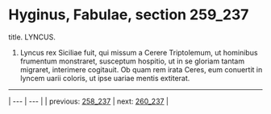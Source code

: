 # Hyginus, Fabulae, section 259_237

title. LYNCUS.



1. Lyncus rex Siciliae fuit, qui missum a Cerere Triptolemum, ut hominibus frumentum monstraret, susceptum hospitio, ut in se gloriam tantam migraret, interimere cogitauit. Ob quam rem irata Ceres, eum conuertit in lyncem uarii coloris, ut ipse uariae mentis extiterat.



---

| --- | --- |
| previous: [258_237](../258_237/) | next: [260_237](../260_237/) |